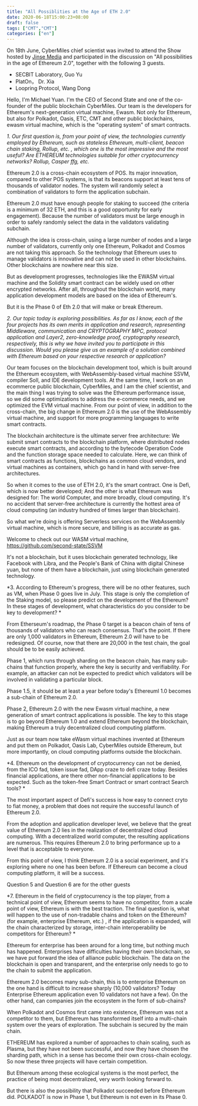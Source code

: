 ```yaml
---
title: "All Possiblities at the Age of ETH 2.0"
date: 2020-06-18T15:00:23+08:00
draft: false
tags: ["CMT","CMT"] 
categories: ["en"] 
---
```



On 18th June, CyberMiles chief scientist was invited to attend the Show hosted by [Jinse Media](https://www.crunchbase.com/organization/jinse#section-overview) and participated in the discussion on "All possibilities in the age of Ethereum 2.0", together with the following 3 guests.

* SECBIT Laboratory, Guo Yu
* PlatOn， Dr. Xia
* Loopring Protocol, Wang Dong

Hello, I'm Michael Yuan. I'm the CEO of Second State and one of the co-founder of the public blockchain CyberMiles. Our team is the developers for Ethereum's next-generation virtual machine, Ewasm. Not only for Ethereum, but also for Polkadot, Oasis, ETC, CMT and other public blockchains, ewasm virtual machine, which is the "operating system" of smart contracts.

*1. Our first question is, from your point of view, the technologies currently employed by Ethereum, such as stateless Ethereum, multi-client, beacon chain staking, Rollup, etc. , which one is the most impressive and the most useful? Are ETHEREUM technologies suitable for other cryptocurrency networks? Rollup, Casper ffg, etc.*

Ethereum 2.0 is a cross-chain ecosystem of POS. Its major innovation, compared to other POS systems, is that its beacons support at least tens of thousands of validator nodes. The system will randomly select a combination of validators to form the application subchain.

Ethereum 2.0 must have enough people for staking to succeed (the criteria is a minimum of 32 ETH, and this is a good opportunity for early engagement). Because the number of validators must be large enough in order to safely randomly select the data in the validators validating subchain.

Although the idea is cross-chain, using a large number of nodes and a large number of validators, currently only one Ethereum, Polkadot and Cosmos are not taking this approach. So the technology that Ethereum uses to manage validators is innovative and can not be used in other blockchains. Other blockchains are nowhere near this size.

But as development progresses, technologies like the EWASM virtual machine and the Solidity smart contract can be widely used on other encrypted networks. After all, throughout the blockchain world, many application development models are based on the idea of Ethereum's.

But it is the Phase 0 of Eth 2.0 that will make or break Ethereum.


*2. Our topic today is exploring possibilities. As far as I know, each of the four projects has its own merits in application and research, representing Middleware, communication and CRYPTOGRAPHY MPC, protocol application and Layer2, zero-knowledge proof, cryptography research, respectively, this is why we have invited you to participate in this discussion. Would you please give us an example of a solution combined with Ethereum based on your respective research or application?*

Our team focuses on the blockchain development tool, which is built around the Ethereum ecosystem, with WebAssembly-based virtual machine SSVM, compiler Soll, and IDE development tools. At the same time, I work on an ecommerce public blockchain, CyberMiles, and I am the chief scientist, and the main thing I was trying to solve was the Ethereum performance issue, so we did some optimizations to address the e-commerce needs, and we optimized the EVM virtual machine. From our point of view, in addition to the cross-chain, the big change in Ethereum 2.0 is the use of the WebAssembly virtual machine, and support for more programming languages to write smart contracts.

The blockchain architecture is the ultimate server free architecture: We submit smart contracts to the blockchain platform, where distributed nodes execute smart contracts, and according to the bytecode Operation Code and the function storage space needed to calculate. Here, we can think of smart contracts as functions, blockchains as common cloud vendors, and virtual machines as containers, which go hand in hand with server-free architectures.

So when it comes to the use of ETH 2.0, it's the smart contract. One is Defi, which is now better developed; And the other is what Ethereum was designed for: The world Computer, and more broadly, cloud computing. It's no accident that server-free architecture is currently the hottest area of cloud computing (an industry hundred of times larger than blockchain).

So what we're doing is offering Serverless services on the WebAssembly virtual machine, which is more secure, and billing is as accurate as gas.

Welcome to check out our WASM virtual machine, https://github.com/second-state/SSVM

It's not a blockchain, but it uses blockchain generated technology, like Facebook with Libra, and the People's Bank of China with digital Chinese yuan, but none of them have a blockchain, just using blockchain generated technology.


*3. According to Ethereum's progress, there will be no other features, such as VM, when Phase 0 goes live in July. This stage is only the completion of the Staking model, so please predict on the development of the Ethereum? In these stages of development, what characteristics do you consider to be key to development? *

From Etherseum's roadmap, the Phase 0 target is a beacon chain of tens of thousands of validators who can reach consensus. That's the point. If there are only 1,000 validators in Ethereum, Ethereum 2.0 will have to be redesigned. Of course, now that there are 20,000 in the test chain, the goal should be to be easily achieved.

Phase 1, which runs through sharding on the beacon chain, has many sub-chains that function properly, where the key is security and verifiability. For example, an attacker can not be expected to predict which validators will be involved in validating a particular block.

Phase 1.5, it should be at least a year before today's Ethereuml 1.0 becomes a sub-chain of Ethereum 2.0.

Phase 2, Ethereum 2.0 with the new Ewasm virtual machine, a new generation of smart contract applications is possible. The key to this stage is to go beyond Ethereum 1.0 and extend Ethereum beyond the blockchain, making Ethereum a truly decentralized cloud computing platform.

Just as our team now take eWasm virtual machines invented at Ethereum and put them on Polkadot, Oasis Lab, CyberMiles outside Ethereum, but more importantly, on cloud computing platforms outside the blockchain.


*4. Ethereum on the development of cryptocurrency can not be denied, from the ICO fad, token issue fad, DApp craze to defi craze today. Besides financial applications, are there other non-financial applications to be expected. Such as the token-free Smart Contract or smart contract Search tools? *

The most important aspect of Defi's success is how easy to connect cryto to fiat money, a problem that does not require the successful launch of Ethereum 2.0.

From the adoption and application developer level, we believe that the great value of Ethereum 2.0 lies in the realization of decentralized cloud computing. With a decentralized world computer, the resulting applications are numerous. This requires Ethereum 2.0 to bring performance up to a level that is acceptable to everyone.

From this point of view, I think Ethereum 2.0 is a social experiment, and it's exploring where no one has been before. If Ethereum can become a cloud computing platform, it will be a success.


Question 5 and Question 6 are for the other guests


*7. Ethereum in the field of cryptocurrency is the top player, from a technical point of view, Ethereum seems to have no competitor, from a scale point of view, Ethereum is with the best traction. The final question is, what will happen to the use of non-tradable chains and token on the Ethereum? (for example, enterprise Ethereum, etc.) , if the application is expanded, will the chain characterized by storage, inter-chain interoperability be competitors for Ethereum? *

Ethereum for enterprise has been around for a long time, but nothing much has happened. Enterprises have difficulties having their own blockchain, so we have put forward the idea of alliance public blockchain. The data on the blockchain is open and transparent, and the enterprise only needs to go to the chain to submit the application.

Ethereum 2.0 becomes many sub-chain, this is to enterprise Ethereum on the one hand is difficult to increase sharply (10,000 validators? Today Enterprise Ethereum application even 10 validators not have a few). On the other hand, can companies join the ecosystem in the form of sub-chains?

When Polkadot and Cosmos first came into existence, Ethereum was not a competitor to them, but Ethereum has transformed itself into a multi-chain system over the years of exploration. The subchain is secured by the main chain.

ETHEREUM has explored a number of approaches to chain scaling, such as Plasma, but they have not been successful, and now they have chosen the sharding path, which in a sense has become their own cross-chain ecology. So now these three projects will have certain competition.

But Ethereum among these ecological systems is the most perfect, the practice of being most decentralized, very worth looking forward to.

But there is also the possibility that Polkadot succeeded before Ethereum did. POLKADOT is now in Phase 1, but Ethereum is not even in its Phase 0.
